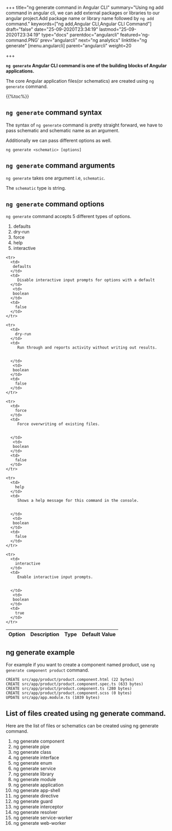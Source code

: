 +++
title="ng generate command in Angular CLI"
summary="Using ng add command in angular cli,  we can add external packages or libraries to our angular project.Add package name or library name followed by `ng add` command."
keywords=["ng add,Angular CLI,Angular CLI Command"]
draft="false"
date="25-09-2020T23:34:19"
lastmod="25-09-2020T23:34:19"
type="docs"
parentdoc="angularcli"
featured='ng-command.PNG'
prev="angularcli"
next="ng analytics"
linktitle="ng generate"
[menu.angularcli]
parent="angularcli"
weight=20

+++

**`ng generate` Angular CLI command is one of the building blocks of Angular applications.** 

The core Angular application files(or schematics) are created using `ng generate` command.

{{%toc%}}

## `ng generate` command syntax 

The syntax of `ng generate` command is pretty straight forward, we have to pass schematic and schematic name as an argument.

Additionally we can pass different options as well.

```
ng generate <schematic> [options]
```

## `ng generate` command arguments

`ng generate` takes one argument i.e, `schematic`.

The `schematic` type is string.

## `ng generate` command options

`ng generate` command accepts 5 different types of options.

1. defaults
2. dry-run
3. force
4. help
5. interactive

<div class='table-responsive'><table class='table'>

  <thead>
    <tr>
      <th>Option</th>
      <th>Description</th>
      <th>Type</th>
      <th>Default Value</th>
     </tr>
  </thead>
  <tbody>
  
    <tr>
      <td>
       defaults
      </td>
      <td>
         Disable interactive input prompts for options with a default
      </td>
       <td>
       boolean
      </td>
      <td>
        false
      </td>
    </tr>

    <tr>
      <td>
        dry-run
      </td>
      <td>
         Run through and reports activity without writing out results.


      </td>
       <td>
       boolean
      </td>
      <td>
        false
      </td>
    </tr>

    <tr>
      <td>
        force
      </td>
      <td>
         Force overwriting of existing files.


      </td>
       <td>
       boolean
      </td>
      <td>
        false
      </td>
    </tr>

    <tr>
      <td>
        help
      </td>
      <td>
         Shows a help message for this command in the console.


      </td>
       <td>
       boolean
      </td>
      <td>
        false
      </td>
    </tr>

    <tr>
      <td>
        interactive
      </td>
      <td>
         Enable interactive input prompts.


      </td>
       <td>
       boolean
      </td>
      <td>
        true
      </td>
    </tr>
  
  </tbody>

</table></div>






## ng generate example 

For example if you want to create a component named product, use `ng generate component product` command. 

```
CREATE src/app/product/product.component.html (22 bytes)
CREATE src/app/product/product.component.spec.ts (633 bytes)
CREATE src/app/product/product.component.ts (280 bytes)
CREATE src/app/product/product.component.scss (0 bytes)
UPDATE src/app/app.module.ts (1039 bytes)
```

## List of files created using ng generate command. 

Here are the list of files or schematics can be created using ng generate command. 

1. ng generate component
2. ng generate pipe
3. ng generate class
4. ng generate interface
5. ng generate enum
6. ng generate service
7. ng generate library
8. ng generate module
9. ng generate application
10. ng generate app-shell
11. ng generate directive
12. ng generate guard
13. ng generate interceptor
14. ng generate resolver
15. ng generate service-worker
16. ng generate web-worker

